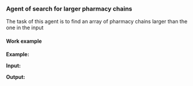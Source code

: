 ### Agent of search for larger pharmacy chains

The task of this agent is to find an array of pharmacy chains larger than the one in the input

#### Work example

**Example:**

**Input:**

**Output:**